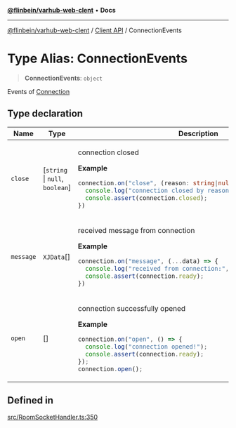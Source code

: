 [**@flinbein/varhub-web-clent**](../../README.md) • **Docs**

***

[@flinbein/varhub-web-clent](../../README.md) / [Client API](../README.md) / ConnectionEvents

# Type Alias: ConnectionEvents

> **ConnectionEvents**: `object`

Events of [Connection](../classes/Connection.md)

## Type declaration

<table>
<thead>
<tr>
<th>Name</th>
<th>Type</th>
<th>Description</th>
<th>Defined in</th>
</tr>
</thead>
<tbody>
<tr>
<td>

`close`

</td>
<td>

[`string` \| `null`, `boolean`]

</td>
<td>

connection closed

**Example**

```typescript
connection.on("close", (reason: string|null, wasOpen: boolean) => {
  console.log("connection closed by reason:", reason);
  console.assert(connection.closed);
})
```

</td>
<td>

[src/RoomSocketHandler.ts:373](https://github.com/flinbein/varhub-web-client/blob/b2c7452db78660a1bdfa3d020ebdb763c07db886/src/RoomSocketHandler.ts#L373)

</td>
</tr>
<tr>
<td>

`message`

</td>
<td>

`XJData`[]

</td>
<td>

received message from connection

**Example**

```typescript
connection.on("message", (...data) => {
  console.log("received from connection:", data);
  console.assert(connection.ready);
})
```

</td>
<td>

[src/RoomSocketHandler.ts:384](https://github.com/flinbein/varhub-web-client/blob/b2c7452db78660a1bdfa3d020ebdb763c07db886/src/RoomSocketHandler.ts#L384)

</td>
</tr>
<tr>
<td>

`open`

</td>
<td>

[]

</td>
<td>

connection successfully opened

**Example**

```typescript
connection.on("open", () => {
  console.log("connection opened!");
  console.assert(connection.ready);
});
connection.open();
```

</td>
<td>

[src/RoomSocketHandler.ts:362](https://github.com/flinbein/varhub-web-client/blob/b2c7452db78660a1bdfa3d020ebdb763c07db886/src/RoomSocketHandler.ts#L362)

</td>
</tr>
</tbody>
</table>

## Defined in

[src/RoomSocketHandler.ts:350](https://github.com/flinbein/varhub-web-client/blob/b2c7452db78660a1bdfa3d020ebdb763c07db886/src/RoomSocketHandler.ts#L350)
